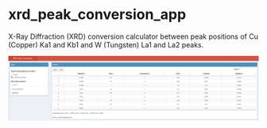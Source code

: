 # xrd_peak_conversion_app

X-Ray Diffraction (XRD) conversion calculator between peak positions of Cu (Copper) Ka1 and Kb1 and W (Tungsten) La1 and La2 peaks. 


<img src="images/xrd_peak_conv_app.png">
